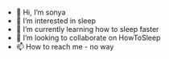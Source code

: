 - 👋 Hi, I’m sonya
- 👀 I’m interested in sleep
- 🌱 I’m currently learning how to sleep faster
- 💞️ I’m looking to collaborate on HowToSleep
- 📫 How to reach me - no way

<!---
btwInsilio/btwInsilio is a ✨ special ✨ repository because its `README.md` (this file) appears on your GitHub profile.
You can click the Preview link to take a look at your changes.
--->
